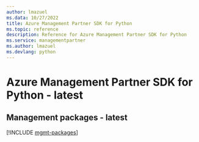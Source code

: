 ```yaml
---
author: lmazuel
ms.data: 10/27/2022
title: Azure Management Partner SDK for Python
ms.topic: reference
description: Reference for Azure Management Partner SDK for Python
ms.service: managementpartner
ms.author: lmazuel
ms.devlang: python
---
```

# Azure Management Partner SDK for Python - latest

## Management packages - latest
[!INCLUDE [mgmt-packages](management-partner-mgmt-index.md)]